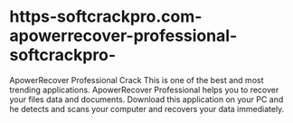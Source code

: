 # https-softcrackpro.com-apowerrecover-professional-softcrackpro-
ApowerRecover Professional Crack This is one of the best and most trending applications. ApowerRecover Professional helps you to recover your files data and documents. Download this application on your PC and he detects and scans your computer and recovers your data immediately. 
